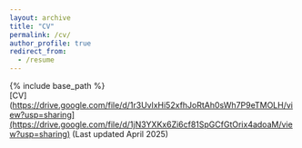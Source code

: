 ```yaml
---
layout: archive
title: "CV"
permalink: /cv/
author_profile: true
redirect_from:
  - /resume
---
```

{% include base_path %}  
[CV](https://drive.google.com/file/d/1r3UvlxHi52xfhJoRtAh0sWh7P9eTMOLH/view?usp=sharing](https://drive.google.com/file/d/1jN3YXKx6Zi6cf81SpGCfGtOrix4adoaM/view?usp=sharing)
(Last updated April 2025)
